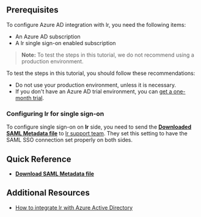 ## Prerequisites

To configure Azure AD integration with lr, you need the following items:

- An Azure AD subscription
- A lr single sign-on enabled subscription

> **Note:**
> To test the steps in this tutorial, we do not recommend using a production environment.

To test the steps in this tutorial, you should follow these recommendations:

- Do not use your production environment, unless it is necessary.
- If you don't have an Azure AD trial environment, you can [get a one-month trial](https://azure.microsoft.com/pricing/free-trial/).

### Configuring lr for single sign-on

To configure single sign-on on **lr** side, you need to send the **[Downloaded SAML Metadata file](%metadata:metadataDownloadUrl%)** to [lr support team](mailto:support@loginradius.com). They set this setting to have the SAML SSO connection set properly on both sides.

## Quick Reference

* **[Download SAML Metadata file](%metadata:metadataDownloadUrl%)**

## Additional Resources

* [How to integrate lr with Azure Active Directory](https://docs.microsoft.com/azure/active-directory/active-directory-saas-lr-tutorial)
